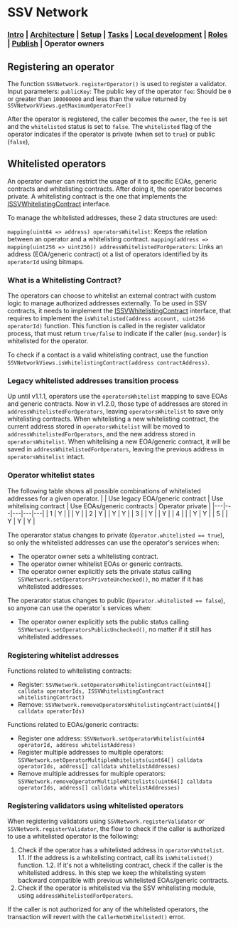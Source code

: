 # SSV Network

### [Intro](../README.md) | [Architecture](architecture.md) | [Setup](setup.md) | [Tasks](tasks.md) | [Local development](local-dev.md) | [Roles](roles.md) | [Publish](publish.md) | Operator owners

## Registering an operator
The function `SSVNetwork.registerOperator()` is used to register a validator.
Input parameters:
`publicKey`: The public key of the operator
`fee`: Should be `0` or greater than `100000000` and less than the value returned by `SSVNetworkViews.getMaximumOperatorFee()`

After the operator is registered, the caller becomes the `owner`, the `fee` is set and the `whitelisted` status is set to `false`.
The `whitelisted` flag of the operator indicates if the operator is private (when set to `true`) or public (`false`),

## Whitelisted operators
An operator owner can restrict the usage of it to specific EOAs, generic contracts and whitelisting contracts. After doing it, the operator becomes private.
A whitelisting contract is the one that implements the [ISSVWhitelistingContract](../contracts/interfaces/external/ISSVWhitelistingContract.sol) interface.

To manage the whitelisted addresses, these 2 data structures are used:

`mapping(uint64 => address) operatorsWhitelist`: Keeps the relation between an operator and a whitelisting contract.
`mapping(address => mapping(uint256 => uint256)) addressWhitelistedForOperators`: Links an address (EOA/generic contract) ot a list of operators identified by its `operatorId` using bitmaps.

### What is a Whitelisting Contract?
The operators can choose to whitelist an external contract with custom logic to manage authorized addresses externally. To be used in SSV contracts, it needs to implement the [ISSVWhitelistingContract](../contracts/interfaces/external/ISSVWhitelistingContract.sol) interface, that requires to implement the `isWhitelisted(address account, uint256 operatorId)` function. This function is called in the register validator process, that must return `true/false` to indicate if the caller (`msg.sender`) is whitelisted for the operator.

To check if a contact is a valid whitelisting contract, use the function `SSVNetworkViews.isWhitelistingContract(address contractAddress)`.

### Legacy whitelisted addresses transition process
Up until v1.1.1, operators use the `operatorsWhitelist` mapping to save EOAs and generic contracts. Now in v1.2.0, those type of addresses are stored in `addressWhitelistedForOperators`, leaving `operatorsWhitelist` to save only whitelisting contracts.
When whitelisting a new whitelisting contract, the current address stored in `operatorsWhitelist` will be moved to `addressWhitelistedForOperators`, and the new address stored in `operatorsWhitelist`.
When whitelising a new EOA/generic contract, it will be saved in `addressWhitelistedForOperators`, leaving the previous address in `operatorsWhitelist` intact.

### Operator whitelist states
The following table shows all possible combinations of whitelisted addresses for a given operator.
|   | Use legacy EOA/generic contract  | Use whitelising contract  | Use EOAs/generic contracts | Operator private |
|---|---|---|---|---|
| 1  | Y  |   |   | Y  |
| 2  | Y  |   | Y  | Y  |
| 3  |   | Y  |   | Y  |
| 4  |   |   | Y  | Y  |
| 5  |   | Y  | Y  | Y  |

The operarator status changes to private (`Operator.whitelisted == true`), so only the whitelisted addresses can use the operator's services when:
- The operator owner sets a whitelisting contract.
- The operator owner whitelist EOAs or generic contracts.
- The operator owner explicitly sets the private status calling `SSVNetwork.setOperatorsPrivateUnchecked()`, no matter if it has whitelisted addresses.

The operarator status changes to public (`Operator.whitelisted == false`), so anyone can use the operator`s services when:
- The operator owner explicitly sets the public status calling `SSVNetwork.setOperatorsPublicUnchecked()`, no matter if it still has whitelisted addresses.

### Registering whitelist addresses
Functions related to whitelisting contracts:
- Register: `SSVNetwork.setOperatorsWhitelistingContract(uint64[] calldata operatorIds, ISSVWhitelistingContract whitelistingContract)`
- Remove: `SSVNetwork.removeOperatorsWhitelistingContract(uint64[] calldata operatorIds)`

Functions related to EOAs/generic contracts:
- Register one address: `SSVNetwork.setOperatorWhitelist(uint64 operatorId, address whitelistAddress)`
- Register multiple addresses to multiple operators: `SSVNetwork.setOperatorMultipleWhitelists(uint64[] calldata operatorIds, address[] calldata whitelistAddresses)`
- Remove multiple addresses for multiple operators: `SSVNetwork.removeOperatorMultipleWhitelists(uint64[] calldata operatorIds, address[] calldata whitelistAddresses)`

### Registering validators using whitelisted operators
When registering validators using `SSVNetwork.registerValidator` or `SSVNetwork.registerValidator`, the flow to check if the caller is authorized to use a whitelisted operator is the following:
1. Check if the operator has a whitelisted address in `operatorsWhitelist`.
1.1. If the address is a whitelisting contract, call its `isWhitelisted()` function.
1.2. If it's not a whitelisting contract, check if the caller is the whitelisted address. In this step we keep the whitelisting system backward compatible with previous whitelisted EOAs/generic contracts.
2. Check if the operator is whitelisted via the SSV whitelisting module, using `addressWhitelistedForOperators`.

If the caller is not authorized for any of the whitelisted operators, the transaction will revert with the `CallerNotWhitelisted()` error.


